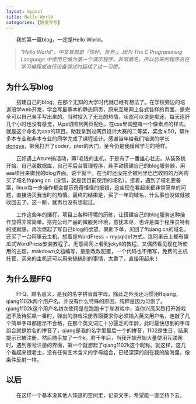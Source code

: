 ```yaml
---
layout: mypost
title: Hello World
categories: [随便写写]
---
```

　　我的第一篇blog，一定是Hello World。 
>_"Hello World"，中文意思是『你好，世界』。因为 The C Programming Language 中使用它做为第一个演示程序，非常著名，所以后来的程序员在学习编程或进行设备调试时延续了这一习惯。_

## **为什么写blog**
　　搭建自己的blog，在那个无知的大学时代就已经有想法了。在学校旁边的培训班学web开发，学会写最基本的静态网页，原来互联网上各式各样的页面，是完全可以自己亲手写出来的。当时投入了无比的热情，状态可以说是痴迷，每天连肝几个小时也没有感觉，从ps切图到网页配色，在css里调整每一个像素点的样式。就是这个命名为aaa的项目，助我拿到过网页设计大赛的二等奖，奖金￥50，帮许多本专业和非本专业的同学完成了课程设计。感谢当年给我们培训的学长<a href="http://dongyadoit.com/" target="_blank">dongya</a>，带我打开了coder，pter的大门，至今仍是我膜拜学习的榜样。

　　正好遇上Azure搞活动，薅1毛钱的主机，于是有了一番雄心壮志。从装系统开始，自己装数据库，自己写后台管理程序，纯手动搭建自己的blog服务器，用aaa项目来做我的blog界面。说干就干，在当时还没完全被阿里巴巴收购的万网购买了域名ffqiang.cn（没错，就是我目前使用的域名）。接着，遇到了域名要备案，linux每一步操作都会提示奇奇怪怪的报错，这些现在看起来都非常简单的问题，直接浇灭我当时的热情。最终的结果是，买了一年的域名，什么事也没做就被收回去了。这一断，就再也没有想起过。

　　工作这些年的捶打，项目上各种环境的历练，让搭建自己的blog服务这种操作显得非常简单。搭完公司产品的微服务环境，意犹未尽，也许是属于程序员特有的成就感，再次燃起了写自己blog的欲望。果断下单，买回了ffqiang.cn的域名，还买了一台阿里云主机，想着是WordPress + mysqlde1方式，连阿里云上都有傻瓜式WordPress安装教程了。无意间网上看到jekyll的教程，又偶然看见现在所使用的主题，makdown文档编写，删删改改配置，一个代码也不用写，免费的主机托管，买来的主机还可以用来搞搞别的事情，太香了，直接用起来！

## **为什么是FFQ**
　　FFQ，顾名思义，是我的名字拼音首字母。除此之外我还习惯用ffqiang，qiang1102k两个用户名。并没有什么特殊的原因，纯粹是因为习惯了。qiang1102k这个用户名初次使用是在跑跑卡丁车游戏中，当你兴高采烈打开游戏迫不及待狂飙一番时，弹出的游戏注册界面要求你必须输入英文用户名，连敲了几个简单字母都提示不合格，在那个英文词汇十分匮乏的年龄，此时最快想到的字母组合就是姓名的拼音了，qiang是我的名字里最后一个的拼音，1102是生日，结果提示已被注册，然后随手加了一个k。若干年后，当我开始开始大量使用互联网时，遇到账号注册的界面，第一个就想起了qiang1102k这个昵称。就这样，这几个看起来很老土，没有任何艺术含义的字母组合，已经深深的刻在我的脑海里，像条件反射一样。

## **以后**
　　在这样一个基本没其他人知道的空间里，记录文字，希望能一直坚持下去。